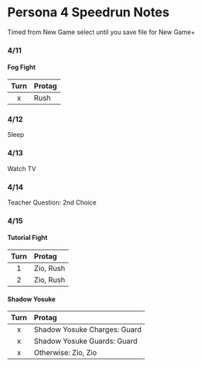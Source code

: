 # Persona 4 Speedrun Notes
  
Timed from New Game select until you save file for New Game+  
  
### 4/11
  
#### Fog Fight
| Turn | Protag |
| :-: | :-- |
| x | Rush |
  
### 4/12
  
Sleep  

### 4/13
  
Watch TV

### 4/14
  
Teacher Question: 2nd Choice

### 4/15
  
#### Tutorial Fight

| Turn | Protag |
| :-: | :-- |
| 1 | Zio, Rush |
| 2 | Zio, Rush |
  
#### Shadow Yosuke
  
| Turn | Protag |
| :-: | :-- |
| x | Shadow Yosuke Charges: Guard |
| x | Shadow Yosuke Guards: Guard |
| x | Otherwise: Zio, Zio |
